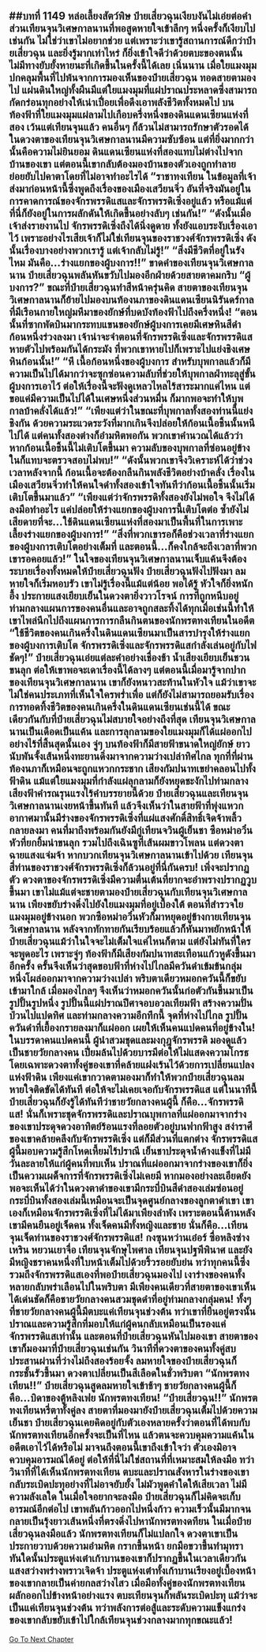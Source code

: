 ##บทที่ 1149 หล่อเลี้ยงสัตว์พิษ
ป๋ายเสี่ยวฉุนเงียบงันไม่เอ่ยต่อคำ ส่วนเทียนจุนวิเศษกาลนานที่พอสูดหายใจเข้าลึกๆ หนึ่งครั้งก็เงียบไปเช่นกัน ไม่ใช่ว่าเขาไม่อยากช่วย แต่เพราะว่าเขารู้สถานการณ์ดีกว่าป๋ายเสี่ยวฉุน และยิ่งรู้มากเท่าไหร่ ก็ยิ่งเข้าใจดีว่าด้วยตบะของตนนั้นไม่มีทางยับยั้งหายนะที่เกิดขึ้นในครั้งนี้ได้เลย
เนิ่นนาน เมื่อใยแมงมุมปกคลุมพื้นที่ไปพ้นจากการมองเห็นของป๋ายเสี่ยวฉุน ทอดสายตามองไป แผ่นดินใหญ่ทั้งผืนมีแต่ใยแมงมุมที่แผ่ปราณประหลาดซึ่งสามารถกัดกร่อนทุกอย่างให้เน่าเปื่อยเพื่อดึงเอาพลังชีวิตทั้งหมดไป
บนท้องฟ้าที่ใยแมงมุมแผ่ลามไปเกือบครึ่งหนึ่งของดินแดนเซียนแห่งที่สอง เว้นแต่เทียนจุนแล้ว คนอื่นๆ ก็ล้วนไม่สามารถรักษาตัวรอดได้
ในดวงตาของเทียนจุนวิเศษกาลนานมีความซับซ้อน แต่ที่ยิ่งมากกว่านั้นคือความไม่ยินยอม ดินแดนเซียนแห่งที่สองแทบไม่ต่างไปจากบ้านของเขา แต่ตอนนี้เขากลับต้องมองบ้านของตัวเองถูกทำลายย่อยยับไปคาตาโดยที่ไม่อาจทำอะไรได้
“ราชาทงเทียน ในข้อมูลที่เจ้าส่งมาก่อนหน้านี้ซึ่งพูดถึงเรื่องของเมืองเสวียนจิ่ว อันที่จริงมันอยู่ในการคาดการณ์ของจักรพรรดิแสและจักรพรรดิเซิ่งอยู่แล้ว หรือแม้แต่ที่นี่ก็ยังอยู่ในการผลักดันให้เกิดขึ้นอย่างลับๆ เช่นกัน!”
“ดังนั้นเมื่อเจ้าส่งรายงานไป จักรพรรดิเซิ่งถึงได้นิ่งดูดาย ทั้งยังแอบระงับเรื่องเอาไว้ เพราะอย่างไรเสียเจ้าก็ไม่ใช่เทียนจุนของราชวงศ์จักรพรรดิเซิ่ง ดังนั้นเรื่องบางอย่างพวกเรารู้ แต่เจ้ากลับไม่รู้!”
“สิ่งมีชีวิตที่อยู่ในรังไหม มันคือ...ร่างแยกของผู้บงการ!!” ขาดคำของเทียนจุนวิเศษกาลนาน ป๋ายเสี่ยวฉุนพลันหันขวับไปมองอีกฝ่ายด้วยสายตาคมกริบ
“ผู้บงการ?” ขณะที่ป๋ายเสี่ยวฉุนทำสีหน้าครุ่นคิด สายตาของเทียนจุนวิเศษกาลนานก็ย้ายไปมองบนท้องนภาของดินแดนเซียนนิรันดร์กาลที่มีเรือนกายใหญ่มหึมาของยักษ์ที่บดบังท้องฟ้าไปถึงครึ่งหนึ่ง!
“ตอนนั้นที่ซากพัดบินมากระทบแขนของยักษ์ผู้บงการเคยมีเศษหินสีดำก้อนหนึ่งร่วงลงมา เจ้าน่าจะจำตอนที่จักรพรรดิเซิ่งและจักรพรรดิแสหายตัวไปพร้อมกันได้กระมัง ที่พวกเขาหายไปก็เพราะไปแย่งชิงเศษหินก้อนนั้น!”
“หึ เนื้อก้อนหนึ่งของผู้บงการ สำหรับบุพกาลแล้วก็มีความเป็นไปได้มากว่าจะซุกซ่อนความลับที่ช่วยให้บุพกาลฝ่าทะลุสู่ขั้นผู้บงการเอาไว้ ต่อให้เรื่องนี้จะฟังดูเหลวไหลไร้สาระมากแค่ไหน แต่ขอแค่มีความเป็นไปได้ในเศษหนึ่งส่วนหมื่น ก็มากพอจะทำให้บุพกาลบ้าคลั่งได้แล้ว!”
“เพียงแต่ว่าในขณะที่บุพกาลทั้งสองท่านนี้แย่งชิงกัน ด้วยความระแวดระวังที่มากเกินจึงปล่อยให้ก้อนเนื้อชิ้นนั้นหนีไปได้ แต่คนทั้งสองต่างก็อำมหิตพอกัน พวกเขาคำนวณได้แล้วว่าหากก้อนเนื้อชิ้นนี้ไม่เติบโตขึ้นมา ความลับของบุพกาลที่ซ่อนอยู่ข้างในก็แทบจะตรวจสอบไม่พบ!”
“ดังนั้นพวกเขาจึงวิเคราะห์ได้ว่าช่วงเวลาหลังจากนี้ ก้อนเนื้อจะต้องกลืนกินพลังชีวิตอย่างบ้าคลั่ง เรื่องในเมืองเสวียนจิ่วทำให้คนใจดำทั้งสองเข้าใจทันทีว่าก้อนเนื้อชิ้นนั้นเริ่มเติบโตขึ้นมาแล้ว”
“เพียงแต่ว่าจักรพรรดิทั้งสองยังไม่พอใจ จึงไม่ได้ลงมือทำอะไร แค่ปล่อยให้ร่างแยกของผู้บงการนี้เติบโตต่อ ซ้ำยังไม่เสียดายที่จะ...ใช้ดินแดนเซียนแห่งที่สองมาเป็นพื้นที่ในการเพาะเลี้ยงร่างแยกของผู้บงการ!”
“สิ่งที่พวกเขารอก็คือช่วงเวลาที่ร่างแยกของผู้บงการเติบโตอย่างเต็มที่ และตอนนี้...ก็คงใกล้จะถึงเวลาที่พวกเขารอคอยแล้ว!” ในใจของเทียนจุนวิเศษกาลนานเจ็บแค้นจึงต้องระบายเรื่องทั้งหมดให้ป๋ายเสี่ยวฉุนฟัง
ป๋ายเสี่ยวฉุนฟังไปฟังมา ลมหายใจก็เริ่มหอบรัว เขาไม่รู้เรื่องนี้แม้แต่น้อย พอได้รู้ หัวใจก็ยิ่งหนักอึ้ง ประกายแสงเยียบเย็นในดวงตายิ่งวาวโรจน์
การที่ถูกหนีบอยู่ท่ามกลางแผนการของคนอื่นและอาจถูกสละทิ้งได้ทุกเมื่อเช่นนี้ทำให้เขาไพล่นึกไปถึงแผนการการกลืนกินตนของนักพรตทงเทียนในอดีต
“ใช้ชีวิตของคนเกินครึ่งในดินแดนเซียนมาเป็นสารบำรุงให้ร่างแยกของผู้บงการเติบโต จักรพรรดิเซิ่งและจักรพรรดิแสกำลังเล่นอยู่กับไฟชัดๆ!” ป๋ายเสี่ยวฉุนเอ่ยแต่ละคำอย่างเชื่องช้า น้ำเสียงเยียบเย็นชวนขนลุก ต่อให้เขาพอจะเดาเรื่องนี้ได้ลางๆ แต่ตอนนี้เมื่อมารู้จากปากของเทียนจุนวิเศษกาลนาน เขาก็ยังหนาวสะท้านในหัวใจ
แม้ว่าเขาจะไม่ใช่คนประเภทที่เห็นใจใครพร่ำเพื่อ แต่ก็ยังไม่สามารถยอมรับเรื่องการทอดทิ้งชีวิตของคนเกินครึ่งในดินแดนเซียนเช่นนี้ได้
ขณะเดียวกันกับที่ป๋ายเสี่ยวฉุนไม่สบายใจอย่างถึงที่สุด เทียนจุนวิเศษกาลนานเป็นเดือดเป็นแค้น และการลุกลามของใยแมงมุมก็ได้แผ่ออกไปอย่างไร้ที่สิ้นสุดนั้นเอง จู่ๆ บนท้องฟ้าก็มีสายฟ้าขนาดใหญ่ยักษ์ ยาวนับพันจั้งเส้นหนึ่งทะยานดิ่งมาจากความว่างเปล่าทิศไกล
ทุกที่ที่ผ่าน ท้องนภาก็เหมือนจะถูกแหวกกระชาก เสียงกัมปนาทเขย่าคลอนไปทั้งฟ้าดิน แม้แต่ใยแมงมุมที่กำลังแผ่ลุกลามก็ยังหยุดชะงักไปท่ามกลางเสียงฟ้าคำรณรุนแรงไร้คำบรรยายนี้ด้วย
ป๋ายเสี่ยวฉุนและเทียนจุนวิเศษกาลนานเงยหน้าขึ้นทันที แล้วจึงเห็นว่าในสายฟ้าที่พุ่งแหวกอากาศมานั้นมีร่างของจักรพรรดิเซิ่งที่แผ่แสงศักดิ์สิทธิ์เจิดจ้าพลิ้วกลายลงมา
คนที่มาถึงพร้อมกันยังมีกู่เทียนจวินผู้เย็นชา ซือหม่าอวิ๋นหัวที่ยกยิ้มน่าขนลุก รวมไปถึงเฉินซูที่เส้นผมขาวโพลน แต่ดวงตาฉายแสงแจ่มจ้า
หากบวกเทียนจุนวิเศษกาลนานเข้าไปด้วย เทียนจุนสี่ท่านของราชวงศ์จักรพรรดิเซิ่งก็ล้วนอยู่ที่นี่กันครบ!
เพิ่งจะปรากฏตัว ดวงตาของจักรพรรดิเซิ่งมีความตื่นเต้นที่ยากจะอำพรางปรากฏวูบขึ้นมา เขาไม่แม้แต่จะชายตามองป๋ายเสี่ยวฉุนกับเทียนจุนวิเศษกาลนาน เพียงขยับร่างดิ่งไปยังใยแมงมุมที่อยู่เบื้องใต้ ตอนที่สำรวจใยแมงมุมอยู่ข้างนอก พวกซือหม่าอวิ๋นหัวก็มาหยุดอยู่ข้างกายเทียนจุนวิเศษกาลนาน หลังจากทักทายกันเรียบร้อยแล้วก็หันมาพยักหน้าให้ป๋ายเสี่ยวฉุนแม้ว่าในใจจะไม่เต็มใจแค่ไหนก็ตาม
แต่ยังไม่ทันที่ใครจะพูดอะไร เพราะจู่ๆ ท้องฟ้าก็มีเสียงกัมปนาทสะเทือนแก้วหูดังขึ้นมาอีกครั้ง ครั้นจึงเห็นว่าสุดขอบฟ้าที่ห่างไปไกลมีควันดำเข้มข้นกลุ่มหนึ่งโผล่ออกมาจากความว่างเปล่า พริบตาเดียวหมอกควันนี้ก็ขยับเข้ามาใกล้ เมื่อมองไกลๆ จึงเห็นว่าหมอกควันนั้นก่อตัวกันขึ้นมาเป็นรูปปั้นรูปหนึ่ง
รูปปั้นนี้แผ่ปราณปีศาจอบอวลเทียมฟ้า สร้างความปั่นป่วนไปแปดทิศ และท่ามกลางความอึกทึกนี้ จุดที่ห่างไปไกล รูปปั้นควันดำที่เยื้องกรายลงมาก็แผ่ออก เผยให้เห็นคนแปดคนที่อยู่ข้างใน!
ในบรรดาคนแปดคนนี้ ผู้นำสวมชุดและมงกุฎจักรพรรดิ มองดูแล้วเป็นชายวัยกลางคน เปี่ยมล้นไปด้วยบารมีต่อให้ไม่แสดงความโกรธ โดยเฉพาะดวงตาทั้งคู่ของเขาที่คล้ายแฝงเร้นไว้ด้วยการเปลี่ยนแปลงแห่งฟ้าดิน เพียงแค่เขากวาดตามองมาก็ทำให้พวกป๋ายเสี่ยวฉุนลมหายใจติดขัดได้ทันที
ต่อให้จะไม่เคยเจอกับจักรพรรดิแส แต่ในนาทีนี้ป๋ายเสี่ยวฉุนก็ยังรู้ได้ทันทีว่าชายวัยกลางคนผู้นี้ ก็คือ...จักรพรรดิแส!
นั่นก็เพราะชุดจักรพรรดิและปราณบุพกาลที่แผ่ออกมาจากร่างของเขาประดุจดวงอาทิตย์ร้อนแรงที่ลอยตัวอยู่บนฟากฟ้าสูง สง่าราศีของเขาคล้ายคลึงกับจักรพรรดิเซิ่ง แต่ก็มีส่วนที่แตกต่าง จักรพรรดิแสผู้นี้มอบความรู้สึกโหดเหี้ยมไร้ปราณี เย็นชาประดุจน้ำค้างแข็งที่ไม่มีวันละลายให้แก่ผู้คนที่พบเห็น ปราณที่แผ่ออกมาจากร่างของเขาก็ยิ่งเป็นความเผด็จการที่จักรพรรดิเซิ่งไม่เคยมี
หากมองอย่างละเอียดยังพอจะเห็นได้ว่าในดวงตาดำของเขามีกระบี่บินสีดำสองเล่มซ่อนอยู่ กระบี่บินทั้งสองเล่มนี้เหมือนจะเป็นจุดศูนย์กลางของลูกตาดำเขา
เขาเองก็เหมือนจักรพรรดิเซิ่งที่ไม่ได้มาเพียงลำพัง เพราะตอนนี้ด้านหลังเขามีคนยืนอยู่เจ็ดคน ทั้งเจ็ดคนมีทั้งหญิงและชาย นั่นก็คือ...เทียนจุนเจ็ดท่านของราชวงศ์จักรพรรดิแส!
กงซุนหว่านเอ๋อร์ ซื่อหลิงซ่างเหริน หยวนเยาจื่อ เทียนจุนจักษุไพศาล เทียนจุนปฐพีพินาศ และยังมีหญิงชราคนหนึ่งที่ใบหน้าเต็มไปด้วยริ้วรอยยับย่น ทว่าทุกคนนี้ซึ่งรวมถึงจักรพรรดิแสเองที่พอป๋ายเสี่ยวฉุนมองไป เงาร่างของคนทั้งหลายกลับพร่าเลือนไปในพริบตา มีเพียงคนเดียวที่สายตาของเขาเห็นได้เด่นชัดก็คือชายวัยกลางคนสวมชุดดำที่อยู่ท่ามกลางกลุ่มคน!
ทั้งๆ ที่ชายวัยกลางคนผู้นี้มีตบะแค่เทียนจุนช่วงต้น ทว่าเขาที่ยืนอยู่ตรงนั้น ปราณและความรู้สึกที่มอบให้แก่ผู้คนกลับเหมือนเป็นรองแค่จักรพรรดิแสเท่านั้น และตอนที่ป๋ายเสี่ยวฉุนหันไปมองเขา สายตาของเขาก็มองมาที่ป๋ายเสี่ยวฉุนเช่นกัน วินาทีที่ดวงตาของคนทั้งคู่สบประสานผ่านที่ว่างไม่ถึงสองร้อยจั้ง ลมหายใจของป๋ายเสี่ยวฉุนก็กระชั้นรัวขึ้นมา ดวงตาเปลี่ยนเป็นสีเลือดในชั่วพริบตา
“นักพรตทงเทียน!!” ป๋ายเสี่ยวฉุนสูดลมหายใจเข้าช้าๆ ชายวัยกลางคนผู้นี้ก็คือ...บิดาของตู้หลิงเฟย นักพรตทงเทียน!
“ป๋ายเสี่ยวฉุน!!” นักพรตทงเทียนหรี่ตาทั้งคู่ลง สายตาที่มองมายังป๋ายเสี่ยวฉุนเต็มไปด้วยความเย็นชา
ป๋ายเสี่ยวฉุนเคยคิดอยู่กับตัวเองหลายครั้งว่าตอนที่ได้พบกับนักพรตทงเทียนอีกครั้งจะเป็นที่ไหน แล้วตนจะควบคุมความแค้นในอดีตเอาไว้ได้หรือไม่
มาจนถึงตอนนี้เขาถึงเข้าใจว่า ตัวเองมิอาจควบคุมอารมณ์ได้อยู่ ต่อให้ที่นี่ไม่ใช่สถานที่ที่เหมาะสมให้ลงมือ ทว่าวินาทีที่ได้เห็นนักพรตทงเทียน ตบะและปราณสังหารในร่างของเขากลับระเบิดปะทุอย่างที่ไม่อาจยับยั้ง
ไม่มัวพูดคำใดให้เสียเวลา ไม่มีความลังเลใด ในเมื่อใจอยากจะลงมือ ป๋ายเสี่ยวฉุนก็ไม่คิดจะเก็บอารมณ์อีกต่อไป เขาพลันก้าวออกไปหนึ่งก้าว ความเร็วนั้นมีมากจนกลายเป็นรุ้งยาวเส้นหนึ่งที่ตรงดิ่งไปหานักพรตทงดทียน
ในเมื่อป๋ายเสี่ยวฉุนลงมือแล้ว นักพรตทงเทียนก็ไม่แปลกใจ ดวงตาเขาเป็นประกายวาบด้วยความอำมหิต กรากขึ้นหน้า ยกมือขวาขึ้นทำมุทรา ทันใดนั้นประตูแห่งเต๋าเก้าบานของเขาก็ปรากฏขึ้นในเวลาเดียวกัน
แสงสว่างพร่างพราวเจิดจ้า ประตูแห่งเต๋าทั้งเก้าบานเรียงอยู่เบื้องหน้าของเขากลายเป็นค่ายกลสว่างไสว เมื่อมือทั้งคู่ของนักพรตทงเทียนผลักออกไปข้างหน้าอย่างแรง ตบะเทียนจุนก็พลันระเบิดปะทุ แม้ว่าจะเป็นแค่เทียนจุนช่วงต้น ทว่าพลังการต่อสู้และระดับความแข็งแกร่งของเขากลับขยับเข้าไปใกล้เทียนจุนช่วงกลางมากทุกขณะแล้ว!
------


[Go To Next Chapter]( ./122.md)